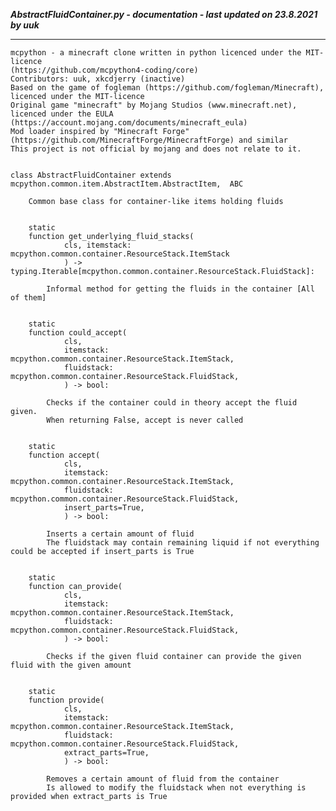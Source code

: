 ***AbstractFluidContainer.py - documentation - last updated on 23.8.2021 by uuk***
___

    mcpython - a minecraft clone written in python licenced under the MIT-licence 
    (https://github.com/mcpython4-coding/core)
    Contributors: uuk, xkcdjerry (inactive)
    Based on the game of fogleman (https://github.com/fogleman/Minecraft), licenced under the MIT-licence
    Original game "minecraft" by Mojang Studios (www.minecraft.net), licenced under the EULA
    (https://account.mojang.com/documents/minecraft_eula)
    Mod loader inspired by "Minecraft Forge" (https://github.com/MinecraftForge/MinecraftForge) and similar
    This project is not official by mojang and does not relate to it.


    class AbstractFluidContainer extends mcpython.common.item.AbstractItem.AbstractItem,  ABC
        
        Common base class for container-like items holding fluids


        static
        function get_underlying_fluid_stacks(
                cls, itemstack: mcpython.common.container.ResourceStack.ItemStack
                ) -> typing.Iterable[mcpython.common.container.ResourceStack.FluidStack]:
            
            Informal method for getting the fluids in the container [All of them]


        static
        function could_accept(
                cls,
                itemstack: mcpython.common.container.ResourceStack.ItemStack,
                fluidstack: mcpython.common.container.ResourceStack.FluidStack,
                ) -> bool:
            
            Checks if the container could in theory accept the fluid given.
            When returning False, accept is never called


        static
        function accept(
                cls,
                itemstack: mcpython.common.container.ResourceStack.ItemStack,
                fluidstack: mcpython.common.container.ResourceStack.FluidStack,
                insert_parts=True,
                ) -> bool:
            
            Inserts a certain amount of fluid
            The fluidstack may contain remaining liquid if not everything could be accepted if insert_parts is True


        static
        function can_provide(
                cls,
                itemstack: mcpython.common.container.ResourceStack.ItemStack,
                fluidstack: mcpython.common.container.ResourceStack.FluidStack,
                ) -> bool:
            
            Checks if the given fluid container can provide the given fluid with the given amount


        static
        function provide(
                cls,
                itemstack: mcpython.common.container.ResourceStack.ItemStack,
                fluidstack: mcpython.common.container.ResourceStack.FluidStack,
                extract_parts=True,
                ) -> bool:
            
            Removes a certain amount of fluid from the container
            Is allowed to modify the fluidstack when not everything is provided when extract_parts is True

